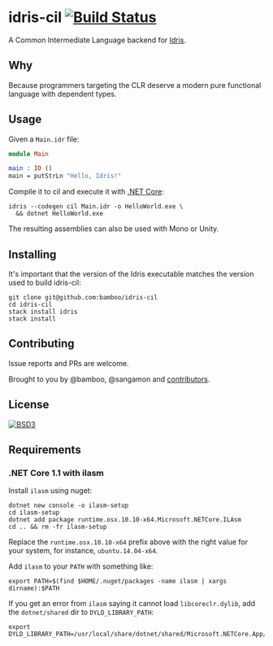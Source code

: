 # idris-cil [![Build Status](https://travis-ci.org/bamboo/idris-cil.png?branch=master)](https://travis-ci.org/bamboo/idris-cil)

A Common Intermediate Language backend for [Idris](http://www.idris-lang.org/).

## Why

Because programmers targeting the CLR deserve a modern pure functional language with dependent types.

## Usage

Given a `Main.idr` file:

```idris
module Main

main : IO ()
main = putStrLn "Hello, Idris!"
```

Compile it to cil and execute it with [.NET Core](https://www.microsoft.com/net/core):

```
idris --codegen cil Main.idr -o HelloWorld.exe \
  && dotnet HelloWorld.exe
```

The resulting assemblies can also be used with Mono or Unity.

## Installing

It's important that the version of the Idris executable matches the version used to build idris-cil:

	git clone git@github.com:bamboo/idris-cil
	cd idris-cil
	stack install idris
	stack install

## Contributing

Issue reports and PRs are welcome.

Brought to you by @bamboo, @sangamon and [contributors](https://github.com/bamboo/idris-cil/graphs/contributors).

## License

[![BSD3](https://img.shields.io/badge/License-BSD%203--Clause-blue.svg)](LICENSE)

## Requirements

### .NET Core 1.1 with ilasm

Install `ilasm` using nuget:

    dotnet new console -o ilasm-setup
    cd ilasm-setup
    dotnet add package runtime.osx.10.10-x64.Microsoft.NETCore.ILAsm
    cd .. && rm -fr ilasm-setup

Replace the `runtime.osx.10.10-x64` prefix above with the right value for your system, for instance, `ubuntu.14.04-x64`.

Add `ilasm` to your `PATH` with something like:

    export PATH=$(find $HOME/.nuget/packages -name ilasm | xargs dirname):$PATH

If you get an error from `ilasm` saying it cannot load `libcoreclr.dylib`, add the `dotnet/shared` dir to `DYLD_LIBRARY_PATH`:

    export DYLD_LIBRARY_PATH=/usr/local/share/dotnet/shared/Microsoft.NETCore.App/1.1.2:$DYLD_LIBRARY_PATH

